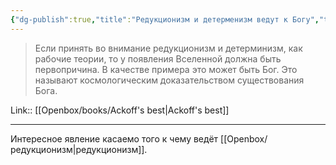 ```yaml
---
{"dg-publish":true,"title":"Редукционизм и детерменизм ведут к Богу","tags":["quotes"],"date":"2023-01-08T20:48:17+03:00","modified_at":"2023-03-31T15:21:14+04:00","alias":"Редукционизм и детерменизм ведут к Богу","dg-path":"/quotes/202301082048.md","permalink":"/quotes/202301082048/","dgPassFrontmatter":true}
---
```



> Если принять во внимание редукционизм и детерминизм, как рабочие теории, то у появления Вселенной должна быть первопричина. В качестве примера это может быть Бог. Это называют космологическим доказательством существования Бога.

Link:: [[Openbox/books/Ackoff's best\|Ackoff's best]]

---

Интересное явление касаемо того к чему ведёт [[Openbox/редукционизм\|редукционизм]].